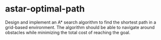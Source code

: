 # astar-optimal-path
Design and implement an A* search algorithm to find the shortest path in a grid-based  environment. The algorithm should be able to navigate around obstacles while minimizing  the total cost of reaching the goal.
